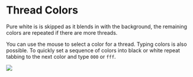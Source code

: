Thread Colors
=============

Pure white is is skipped as it blends in with the background,
the remaining colors are repeated if there are more threads.

You can use the mouse to select a color for a thread.
Typing colors is also possible.
To quickly set a sequence of colors into black or white
repeat tabbing to the next color and type `000` or `fff`.

![](/GroundForge/images/thread-colors.png)
